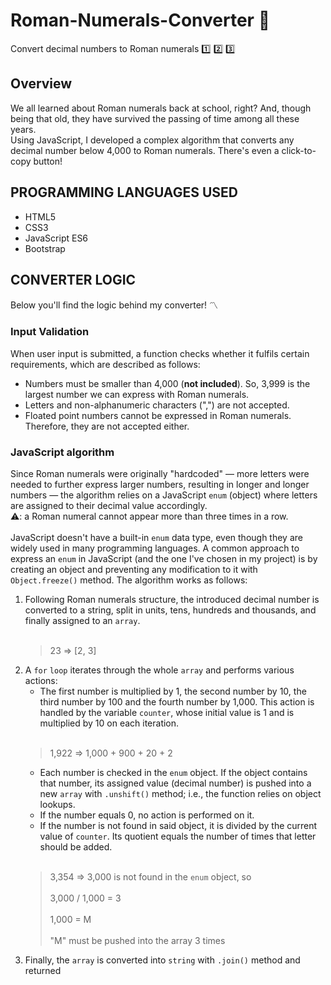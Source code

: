 # Roman-Numerals-Converter 💱
Convert decimal numbers to Roman numerals :one: :two: :three:

## Overview
We all learned about Roman numerals back at school, right? And, though being that old, they have survived the passing of time among all these years.  
Using JavaScript, I developed a complex algorithm that converts any decimal number below 4,000 to Roman numerals. There's even a click-to-copy button!

## PROGRAMMING LANGUAGES USED
- HTML5
- CSS3
- JavaScript ES6
- Bootstrap

## CONVERTER LOGIC
Below you'll find the logic behind my converter! 〽️

### Input Validation
When user input is submitted, a function checks whether it fulfils certain requirements, which are described as follows:
- Numbers must be smaller than 4,000 (**not included**). So, 3,999 is the largest number we can express with Roman numerals.
- Letters and non-alphanumeric characters (",") are not accepted.
- Floated point numbers cannot be expressed in Roman numerals. Therefore, they are not accepted either.

### JavaScript algorithm
Since Roman numerals were originally "hardcoded" — more letters were needed to further express larger numbers, resulting in longer and longer numbers — the algorithm relies on a JavaScript `enum` (object) where letters are assigned to their decimal value accordingly.  
⚠️: a Roman numeral cannot appear more than three times in a row.
<br></br>
JavaScript doesn't have a built-in `enum` data type, even though they are widely used in many programming languages. A common approach to express an `enum` in JavaScript (and the one I've chosen in my project) is by creating an object and preventing any modification to it with `Object.freeze()` method.
The algorithm works as follows:
1. Following Roman numerals structure, the introduced decimal number is converted to a string, split in units, tens, hundreds and thousands, and finally assigned to an `array`.
    <br></br>
    > 23 => [2, 3]
2. A `for` `loop` iterates through the whole `array` and performs various actions:
   - The first number is multiplied by 1, the second number by 10, the third number by 100 and the fourth number by 1,000. This action is handled by the variable `counter`, whose initial value is 1 and is multiplied by 10 on each iteration.
   <br></br>
   > 1,922 => 1,000 + 900 + 20 + 2
   - Each number is checked in the `enum` object. If the object contains that number, its assigned value (decimal number) is pushed into a new `array` with `.unshift()` method; i.e., the function relies on object lookups.
   - If the number equals 0, no action is performed on it.
   - If the number is not found in said object, it is divided by the current value of `counter`. Its quotient equals the number of times that letter should be added.
   <br></br>
   > 3,354 => 3,000 is not found in the `enum` object, so <br></br>
   > 3,000 / 1,000 = 3 <br></br>
   > 1,000 = M <br></br>
   > "M" must be pushed into the array 3 times
3. Finally, the `array` is converted into `string` with `.join()` method and returned
